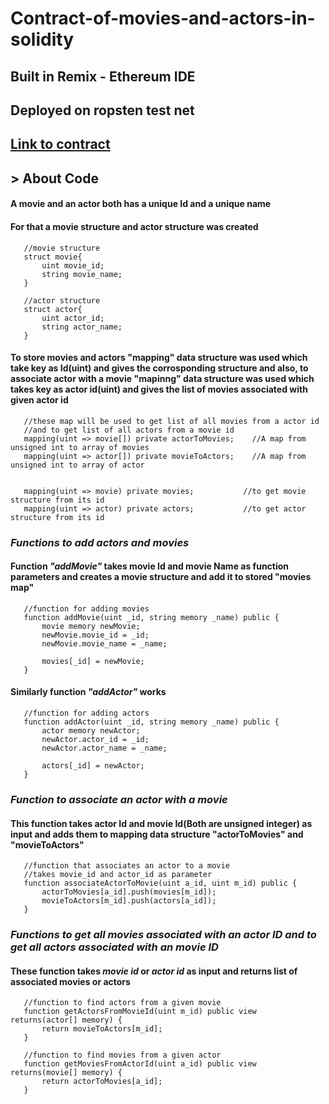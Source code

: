 # Contract-of-movies-and-actors-in-solidity

## Built in **Remix - Ethereum IDE** 
## Deployed on **ropsten test net** 

## [Link to contract](https://ropsten.etherscan.io/address/0x40da9dade7c97816f5a621646f616b5631e3c895)

## > About Code
#### A movie and an actor both has a unique Id and a unique name
#### For that a movie structure and actor structure was created
```
   //movie structure
   struct movie{
       uint movie_id;
       string movie_name;
   }
```
```
   //actor structure
   struct actor{
       uint actor_id;
       string actor_name;
   }
```
#### To store movies and actors **"mapping"** data structure was used which take key as Id(uint) and gives the corrosponding structure and also, to associate actor with a movie **"mapinng"** data structure was used which takes key as actor id(uint) and gives the list of movies associated with given actor id
```
   //these map will be used to get list of all movies from a actor id
   //and to get list of all actors from a movie id
   mapping(uint => movie[]) private actorToMovies;    //A map from unsigned int to array of movies
   mapping(uint => actor[]) private movieToActors;    //A map from unsigned int to array of actor
   
   
   mapping(uint => movie) private movies;           //to get movie structure from its id
   mapping(uint => actor) private actors;           //to get actor structure from its id
```
### ***Functions to add actors and movies***
#### Function ***"addMovie"*** takes movie Id and movie Name as function parameters and creates a movie structure and add it to stored **"movies map"** 
```
   //function for adding movies
   function addMovie(uint _id, string memory _name) public {
       movie memory newMovie;
       newMovie.movie_id = _id;
       newMovie.movie_name = _name;
       
       movies[_id] = newMovie;
   }
```
#### Similarly function ***"addActor"*** works
```
   //function for adding actors
   function addActor(uint _id, string memory _name) public {
       actor memory newActor;
       newActor.actor_id = _id;
       newActor.actor_name = _name;
       
       actors[_id] = newActor;
   }
```
### ***Function to associate an actor with a movie***
#### This function takes actor Id and movie Id(Both are unsigned integer) as input and adds them to mapping data structure **"actorToMovies"** and **"movieToActors"**
```
   //function that associates an actor to a movie
   //takes movie_id and actor_id as parameter
   function associateActorToMovie(uint a_id, uint m_id) public {
       actorToMovies[a_id].push(movies[m_id]);
       movieToActors[m_id].push(actors[a_id]);
   }
```
### ***Functions to get all movies associated with an actor ID and to get all actors associated with an movie ID***
#### These function takes ***movie id*** or ***actor id*** as input and returns list of associated movies or actors
```
   //function to find actors from a given movie
   function getActorsFromMovieId(uint m_id) public view returns(actor[] memory) {
       return movieToActors[m_id];
   }
   
   //function to find movies from a given actor
   function getMoviesFromActorId(uint a_id) public view returns(movie[] memory) {
       return actorToMovies[a_id];
   }
```

   
   
